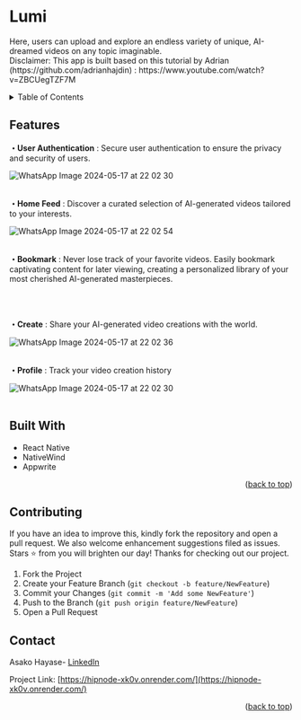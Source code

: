 <a id="readme-top"></a>
<h1>Lumi</h1>

<div align="left">
  <p>
   Here, users can upload and explore an endless variety of unique, AI-dreamed videos on any topic imaginable.
  <br /> Disclaimer: This app is built based on this tutorial by Adrian (https://github.com/adrianhajdin) : https://www.youtube.com/watch?v=ZBCUegTZF7M
  </p>
</div>


<!-- TABLE OF CONTENTS -->
<details>
  <summary>Table of Contents</summary>
  <ol>
    <li><a href="#features">Features</a> </li>
    <li><a href="#built-with">Built With</a></li>
    <li><a href="#contributing">Contributing</a></li>
    <li><a href="#contact">Contact</a></li>
    <li><a href="#co-authors">Co-Authors</a></li>
  </ol>
</details>



<!-- ABOUT THE PROJECT -->
## Features
**・User Authentication** : Secure user authentication to ensure the privacy and security of users.

<img>![WhatsApp Image 2024-05-17 at 22 02 30](https://github.com/asakohayase/react_native_crash_course/assets/76857882/951ecf22-c34f-4118-a87d-bb2eb5b85081)</img>
<br />
<br />

**・Home Feed** : Discover a curated selection of AI-generated videos tailored to your interests.

<img>![WhatsApp Image 2024-05-17 at 22 02 54](https://github.com/asakohayase/react_native_crash_course/assets/76857882/bd9713b2-e80c-4e18-91ec-ae1315e5b31f)</img>
<br />
<br />

**・Bookmark** : Never lose track of your favorite videos. Easily bookmark captivating content for later viewing, creating a personalized library of your most cherished AI-generated masterpieces.

<!-- ADD SCREENSHOT LATER -->
<br />
<br />

**・Create** : Share your AI-generated video creations with the world. 

<img>![WhatsApp Image 2024-05-17 at 22 02 36](https://github.com/asakohayase/react_native_crash_course/assets/76857882/d52ae3aa-1259-4979-ac07-fbedecf76054)</img>
<br />
<br />

**・Profile** : Track your video creation history

<img>![WhatsApp Image 2024-05-17 at 22 02 30](https://github.com/asakohayase/react_native_crash_course/assets/76857882/135f9872-7b7a-49b3-b96c-c7b4c6f93a6a)</img>
<br />
<br />



## Built With

* React Native
* NativeWind
* Appwrite

<p align="right">(<a href="#readme-top">back to top</a>)</p>


<!-- CONTRIBUTING -->
## Contributing

If you have an idea to improve this, kindly fork the repository and open a pull request. We also welcome enhancement suggestions filed as issues. 
Stars ⭐ from you will brighten our day! Thanks for checking out our project.

1. Fork the Project
2. Create your Feature Branch (`git checkout -b feature/NewFeature`)
3. Commit your Changes (`git commit -m 'Add some NewFeature'`)
4. Push to the Branch (`git push origin feature/NewFeature`)
5. Open a Pull Request





<!-- CONTACT -->
## Contact

Asako Hayase- [LinkedIn](https://www.linkedin.com/in/asako-hayase-924508ba/)

Project Link: [https://hipnode-xk0v.onrender.com/](https://hipnode-xk0v.onrender.com/)



<p align="right">(<a href="#readme-top">back to top</a>)</p>
